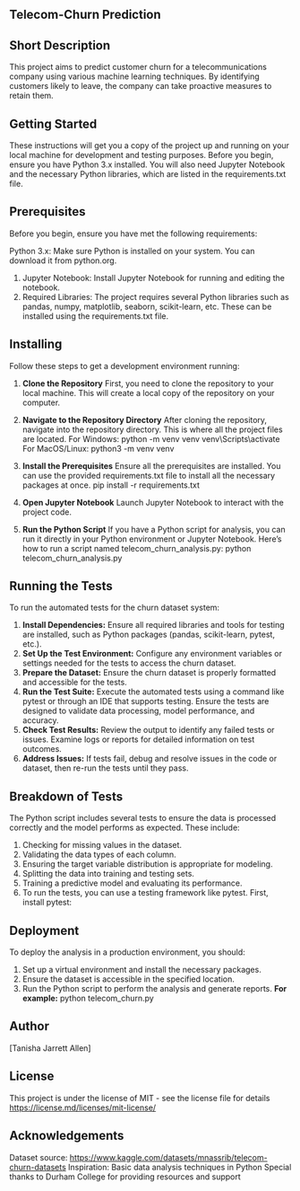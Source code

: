 ## Telecom-Churn Prediction

## Short Description
This project aims to predict customer churn for a telecommunications company using various machine learning techniques. 
By identifying customers likely to leave, the company can take proactive measures to retain them.

## Getting Started
These instructions will get you a copy of the project up and running on your local machine for development and testing purposes. 
Before you begin, ensure you have Python 3.x installed. 
You will also need Jupyter Notebook and the necessary Python libraries, which are listed in the requirements.txt file.

## Prerequisites
Before you begin, ensure you have met the following requirements:

Python 3.x: Make sure Python is installed on your system. You can download it from python.org.
1. Jupyter Notebook: Install Jupyter Notebook for running and editing the notebook.
2. Required Libraries: The project requires several Python libraries such as pandas, numpy, matplotlib, seaborn, scikit-learn, etc. 
   These can be installed using the requirements.txt file.

## Installing
Follow these steps to get a development environment running:

1. **Clone the Repository**
   First, you need to clone the repository to your local machine. This will create a local copy of the repository on your computer.
   
2. **Navigate to the Repository Directory**
   After cloning the repository, navigate into the repository directory. This is where all the project files are located.
   For Windows:
   python -m venv venv
   venv\Scripts\activate
   For MacOS/Linux:
   python3 -m venv venv
 
3. **Install the Prerequisites**
   Ensure all the prerequisites are installed. You can use the provided requirements.txt file to install all the necessary packages at once.
   pip install -r requirements.txt
   
4. **Open Jupyter Notebook**
   Launch Jupyter Notebook to interact with the project code.
   
5. **Run the Python Script**
   If you have a Python script for analysis, you can run it directly in your Python environment or Jupyter Notebook. 
   Here’s how to run a script named telecom_churn_analysis.py:
   python telecom_churn_analysis.py


## Running the Tests
To run the automated tests for the churn dataset system:
1. **Install Dependencies:**
   Ensure all required libraries and tools for testing are installed, such as Python packages (pandas, scikit-learn, pytest, etc.).
2. **Set Up the Test Environment:** 
   Configure any environment variables or settings needed for the tests to access the churn dataset.
3. **Prepare the Dataset:**
   Ensure the churn dataset is properly formatted and accessible for the tests.
4. **Run the Test Suite:** 
   Execute the automated tests using a command like pytest or through an IDE that supports testing. Ensure the tests are designed to validate data processing,        model performance, and accuracy.
5. **Check Test Results:** 
   Review the output to identify any failed tests or issues. Examine logs or reports for detailed information on test outcomes.
6. **Address Issues:** 
   If tests fail, debug and resolve issues in the code or dataset, then re-run the tests until they pass.


## Breakdown of Tests
The Python script includes several tests to ensure the data is processed correctly and the model performs as expected. These include:
1. Checking for missing values in the dataset.
2. Validating the data types of each column.
3. Ensuring the target variable distribution is appropriate for modeling.
4. Splitting the data into training and testing sets.
5. Training a predictive model and evaluating its performance.
6. To run the tests, you can use a testing framework like pytest. First, install pytest:


## Deployment
To deploy the analysis in a production environment, you should:

1. Set up a virtual environment and install the necessary packages.
2. Ensure the dataset is accessible in the specified location.
3. Run the Python script to perform the analysis and generate reports.
   **For example:**
   python telecom_churn.py


## Author
[Tanisha Jarrett Allen]

## License
This project is under the license of MIT - see the license file for details https://license.md/licenses/mit-license/

## Acknowledgements
Dataset source: https://www.kaggle.com/datasets/mnassrib/telecom-churn-datasets 
Inspiration: Basic data analysis techniques in Python
Special thanks to Durham College for providing resources and support
